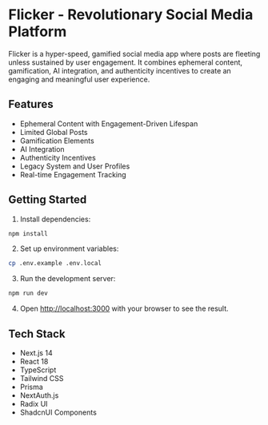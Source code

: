 # Flicker - Revolutionary Social Media Platform

Flicker is a hyper-speed, gamified social media app where posts are fleeting unless sustained by user engagement. It combines ephemeral content, gamification, AI integration, and authenticity incentives to create an engaging and meaningful user experience.

## Features

- Ephemeral Content with Engagement-Driven Lifespan
- Limited Global Posts
- Gamification Elements
- AI Integration
- Authenticity Incentives
- Legacy System and User Profiles
- Real-time Engagement Tracking

## Getting Started

1. Install dependencies:
```bash
npm install
```

2. Set up environment variables:
```bash
cp .env.example .env.local
```

3. Run the development server:
```bash
npm run dev
```

4. Open [http://localhost:3000](http://localhost:3000) with your browser to see the result.

## Tech Stack

- Next.js 14
- React 18
- TypeScript
- Tailwind CSS
- Prisma
- NextAuth.js
- Radix UI
- ShadcnUI Components

